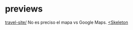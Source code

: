 # previews

<a href="https://luisemoji.github.io/previews/travel-site/">travel-site/</a> No es preciso el mapa vs Google Maps. 
<a href="https://luisemoji.github.io/previews/ske-let-on/index.html"><Skeleton</a>
